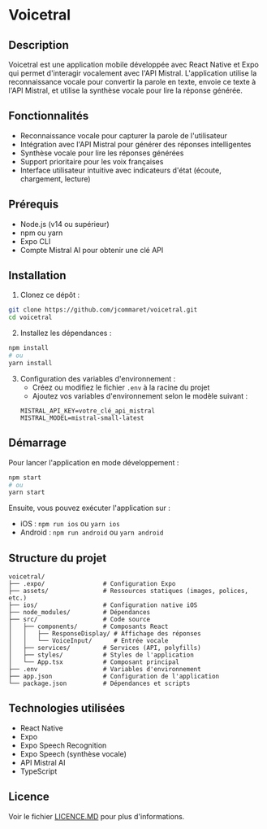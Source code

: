 # Voicetral

## Description

Voicetral est une application mobile développée avec React Native et Expo qui permet d'interagir vocalement avec l'API Mistral. L'application utilise la reconnaissance vocale pour convertir la parole en texte, envoie ce texte à l'API Mistral, et utilise la synthèse vocale pour lire la réponse générée.

## Fonctionnalités

- Reconnaissance vocale pour capturer la parole de l'utilisateur
- Intégration avec l'API Mistral pour générer des réponses intelligentes
- Synthèse vocale pour lire les réponses générées
- Support prioritaire pour les voix françaises
- Interface utilisateur intuitive avec indicateurs d'état (écoute, chargement, lecture)

## Prérequis

- Node.js (v14 ou supérieur)
- npm ou yarn
- Expo CLI
- Compte Mistral AI pour obtenir une clé API

## Installation

1. Clonez ce dépôt :

```bash
git clone https://github.com/jcommaret/voicetral.git
cd voicetral
```

2. Installez les dépendances :

```bash
npm install
# ou
yarn install
```

3. Configuration des variables d'environnement :
   - Créez ou modifiez le fichier `.env` à la racine du projet
   - Ajoutez vos variables d'environnement selon le modèle suivant :
   ```
   MISTRAL_API_KEY=votre_clé_api_mistral
   MISTRAL_MODEL=mistral-small-latest
   ```

## Démarrage

Pour lancer l'application en mode développement :

```bash
npm start
# ou
yarn start
```

Ensuite, vous pouvez exécuter l'application sur :

- iOS : `npm run ios` ou `yarn ios`
- Android : `npm run android` ou `yarn android`

## Structure du projet

```
voicetral/
├── .expo/                # Configuration Expo
├── assets/               # Ressources statiques (images, polices, etc.)
├── ios/                  # Configuration native iOS
├── node_modules/         # Dépendances
├── src/                  # Code source
│   ├── components/       # Composants React
│   │   ├── ResponseDisplay/ # Affichage des réponses
│   │   └── VoiceInput/      # Entrée vocale
│   ├── services/         # Services (API, polyfills)
│   ├── styles/           # Styles de l'application
│   └── App.tsx           # Composant principal
├── .env                  # Variables d'environnement
├── app.json              # Configuration de l'application
└── package.json          # Dépendances et scripts
```

## Technologies utilisées

- React Native
- Expo
- Expo Speech Recognition
- Expo Speech (synthèse vocale)
- API Mistral AI
- TypeScript

## Licence

Voir le fichier [LICENCE.MD](./LICENCE.MD) pour plus d'informations.
